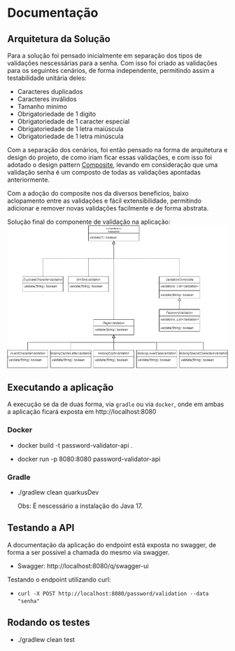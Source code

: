# Documentação

## Arquitetura da Solução

Para a solução foi pensado inicialmente em separação dos tipos de validações nescessárias para a senha. Com isso foi criado as validações para os seguintes cenários, de forma independente, permitindo assim a testabilidade unitária deles:

- Caracteres duplicados
- Caracteres inválidos
- Tamanho minimo
- Obrigatoriedade de 1 digito
- Obrigatoriedade de 1 caracter especial
- Obrigatoriedade de 1 letra maiúscula
- Obrigatoriedade de 1 letra minúscula

Com a separação dos cenários, foi então pensado na forma de arquitetura e design do projeto, de como iriam ficar essas validações, e com isso foi adotado o design pattern [Composite](https://refactoring.guru/pt-br/design-patterns/composite), levando em consideração que uma validação senha é um composto de todas as validações apontadas anteriormente.

Com a adoção do composite nos da diversos beneficios, baixo aclopamento entre as validações e fácil extensibilidade, permitindo adicionar e remover novas validações facilmente e de forma abstrata.

Solução final do componente de validação na aplicação:
![Diagrama de solução](Diagrama_solucao.png)

## Executando a aplicação

A execução se da de duas forma, via `gradle` ou via `docker`, onde em ambas a aplicação ficará exposta em http://localhost:8080

### Docker

- docker build -t password-validator-api .

- docker run -p 8080:8080 password-validator-api

### Gradle

- ./gradlew clean quarkusDev

  Obs: É nescessário a instalação do Java 17.

## Testando a API

A documentação da aplicação do endpoint está exposta no swagger, de forma a ser possivel a chamada do mesmo via swagger.

- Swagger: http://localhost:8080/q/swagger-ui

Testando o endpoint utilizando curl:

- `curl -X POST http://localhost:8080/password/validation --data "senha"`

## Rodando os testes

- ./gradlew clean test
